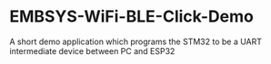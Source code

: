 # EMBSYS-WiFi-BLE-Click-Demo
A short demo application which programs the STM32 to be a UART intermediate device between PC and ESP32
